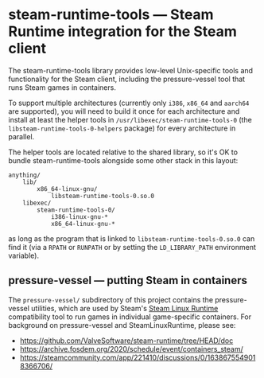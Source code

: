steam-runtime-tools — Steam Runtime integration for the Steam client
====================================================================

<!-- This document:
Copyright 2019-2020 Collabora Ltd.
SPDX-License-Identifier: MIT
-->

The steam-runtime-tools library provides low-level Unix-specific tools
and functionality for the Steam client, including the pressure-vessel
tool that runs Steam games in containers.

To support multiple architectures (currently only `i386`, `x86_64` and
`aarch64` are supported), you will need to build it once for each architecture
and install at least the helper tools in `/usr/libexec/steam-runtime-tools-0`
(the `libsteam-runtime-tools-0-helpers` package) for every architecture
in parallel.

The helper tools are located relative to the shared library, so it's OK
to bundle steam-runtime-tools alongside some other stack in this layout:

    anything/
        lib/
            x86_64-linux-gnu/
                libsteam-runtime-tools-0.so.0
        libexec/
            steam-runtime-tools-0/
                i386-linux-gnu-*
                x86_64-linux-gnu-*

as long as the program that is linked to `libsteam-runtime-tools-0.so.0`
can find it (via a `RPATH` or `RUNPATH` or by setting the `LD_LIBRARY_PATH`
environment variable).

pressure-vessel — putting Steam in containers
---------------------------------------------

The `pressure-vessel/` subdirectory of this project contains the
pressure-vessel utilities, which are used by Steam's
[Steam Linux Runtime](https://steamdb.info/app/1070560/depots/)
compatibility tool to run games in individual game-specific containers.
For background on pressure-vessel and SteamLinuxRuntime, please see:

* <https://github.com/ValveSoftware/steam-runtime/tree/HEAD/doc>
* <https://archive.fosdem.org/2020/schedule/event/containers_steam/>
* <https://steamcommunity.com/app/221410/discussions/0/1638675549018366706/>
